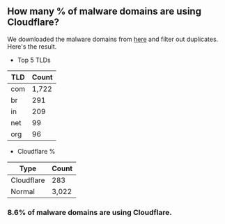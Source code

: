 ## How many % of malware domains are using Cloudflare?


We downloaded the malware domains from [here](https://urlhaus.abuse.ch) and filter out duplicates.
Here's the result.


[//]: # (start replacement)


- Top 5 TLDs

| TLD | Count |
| --- | --- |
| com | 1,722 |
| br | 291 |
| in | 209 |
| net | 99 |
| org | 96 |


- Cloudflare %

| Type | Count |
| --- | --- |
| Cloudflare | 283 |
| Normal | 3,022 |


### 8.6% of malware domains are using Cloudflare.